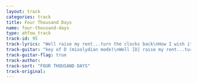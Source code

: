 ```yaml
---
layout: track
categories: track
title: Four Thousand Days
name: four-thousand-days
type: ahfow_track
track-id: 95
track-lyrics: "Well raise my rent...turn the clocks back\nHow I wish it could last forever\nFlies the size of cigarette packs\nI tried to pay with camel bucks\nRemember remember\nI'm sticking to my story\nRemember remember\nIt's all that I have left\n\nDarlin' lady listeners\nMy friends all make me sick\nListeners of the future\nCome on and help me quick\nDo you remember stumbling home?\nDo you remember dancing alone?\n\nFour thousand days\nI'm sticking to my story\nFour thousand days\nIt's all that I have left\nI got patches on my eyes\nGot pillows on my head\nSinging chacha 2000\nI need to get to bed"
track-guitar: "key of D (mixolydian mode)\nWell [D] raise my rent...turn the clocks back [F/C] [G/B] (repeat throughout verses)\nHow I wish it could last forever\nFlies the size of cigarette packs\nI tried to pay with Camel bucks\nchorus chords: D, F, G -- slide open D chord up three frets, then two more for F and G\nRe [D] member remember\nI'm [F] sticking to my [G] story\nRe [D] member remember\nIt's [F] all that I have [G] left\nDarlin' lady listeners\nMy friends all make me sick\nListeners of the future\nCome on and help me quick\nDo you remember stumbling home?\nDo you remember dancing alone?\nFour thousand days\nI'm sticking to my story\nFour thousand days\nIt's all that I have left\nI got patches on my eyes\nGot pillows on my head\nSinging chacha 2000\nI need to get to bed\n(provided by dc)"
track-guitar-flag: true
track-author: 
track-sort: "FOUR THOUSAND DAYS"
track-original: 
---
```

